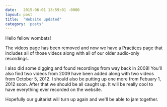 ```yaml
---
date:   2015-06-01 13:59:01 -0000
layout: post
title:  "Website updated"
category: 'posts'
---
```

Hello fellow wombats!

The videos page has been removed and now we have a [Practices](/practices) page that includes all of those videos along with all of our older audio-only recordings.

I also did some digging and found recordings from way back in 2008! You'll also find two videos from 2009 have been added along with two videos from October 5, 2012. I should also be putting up one more from Febuary 1, 2012 soon. After that we should be all caught up. It will be really cool to have everything ever recorded on the website.

Hopefully our guitarist will turn up again and we'll be able to jam together.
